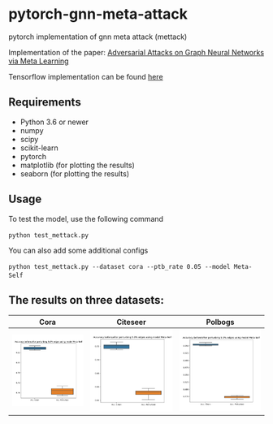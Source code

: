 # pytorch-gnn-meta-attack
pytorch implementation of gnn meta attack (mettack)

Implementation of the paper:
[Adversarial Attacks on Graph Neural Networks via Meta Learning](https://openreview.net/pdf?id=Bylnx209YX)

Tensorflow implementation can be found [here](https://github.com/danielzuegner/gnn-meta-attack)

## Requirements
* Python 3.6 or newer
* numpy
* scipy
* scikit-learn
* pytorch
* matplotlib (for plotting the results)
* seaborn (for plotting the results)

## Usage
To test the model, use the following command

`python test_mettack.py`

You can also add some additional configs

`python test_mettack.py --dataset cora --ptb_rate 0.05 --model Meta-Self`

## The results on three datasets:


Cora            |  Citeseer | Polbogs
:-------------------------:|:-------------------------:|:-------------------------:
![](results/results_on_cora.png)  |  ![](results/results_on_citeseer.png)|![](results/results_on_polblogs.png)
